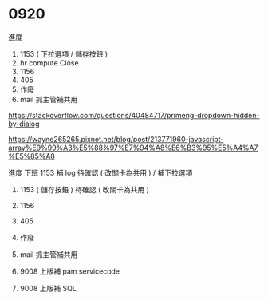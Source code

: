 # 0920

進度

1. 1153 ( 下拉選項 / 儲存按鈕 )
2. hr compute Close
3. 1156
4. 405
5. 作廢
6. mail 抓主管補共用

<https://stackoverflow.com/questions/40484717/primeng-dropdown-hidden-by-dialog>

<https://wayne265265.pixnet.net/blog/post/213771960-javascript-array%E9%99%A3%E5%88%97%E7%94%A8%E6%B3%95%E5%A4%A7%E5%85%A8>

進度
下班
1153 補 log 待確認 ( 改關卡為共用 ) /  補下拉選項
1. 1153 ( 儲存按鈕 ) 待確認 ( 改關卡為共用 )
3. 1156
4. 405
5. 作廢
6. mail 抓主管補共用

7. 9008 上版補 pam servicecode
8. 9008 上版補 SQL